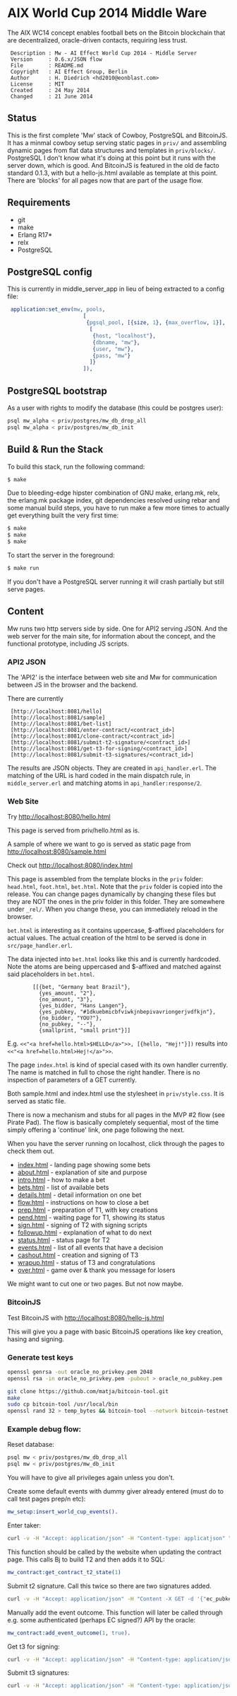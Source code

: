 AIX World Cup 2014 Middle Ware
==============================

The AIX WC14 concept enables football bets on the Bitcoin blockchain that are decentralized, oracle-driven contacts, requiring less trust.

     Description : Mw - AI Effect World Cup 2014 - Middle Server
     Version     : 0.6.x/JSON flow
     File        : README.md
     Copyright   : AI Effect Group, Berlin
     Author      : H. Diedrich <hd2010@eonblast.com>
     License     : MIT
     Created     : 24 May 2014
     Changed     : 21 June 2014

Status
------

This is the first complete 'Mw' stack of Cowboy, PostgreSQL and BitcoinJS. It has a minmal cowboy setup serving static pages in `priv/` and assembling dynamic pages from flat data structures and templates in `priv/blocks/`. PostgreSQL I don't know what it's doing at this point but it runs with the server down, which is good. And BitcoinJS is featured in the old de facto standard 0.1.3, with but a hello-js.html available as template at this point. There are 'blocks' for all
pages now that are part of the usage flow.

Requirements
------------

* git
* make
* Erlang R17*
* relx
* PostgreSQL

PostgreSQL config
-----------------

This is currently in middle_server_app in lieu of being extracted to a config file:

``` erlang
 application:set_env(mw, pools,
                        [
                         {pgsql_pool, [{size, 1}, {max_overflow, 1}],
                          [
                           {host, "localhost"},
                           {dbname, "mw"},
                           {user, "mw"},
                           {pass, "mw"}
                          ]}
                        ]),
```

PostgreSQL bootstrap
--------------------
As a user with rights to modify the database (this could be postgres user):

``` bash
psql mw_alpha < priv/postgres/mw_db_drop_all
psql mw_alpha < priv/postgres/mw_db_init
```

Build & Run the Stack
---------------------

To build this stack, run the following command:

``` bash
$ make
```

Due to bleeding-edge hipster combination of GNU make, erlang.mk, relx, the erlang.mk package index, git dependencies resolved using rebar and some manual build steps, you have to run make a few more times to actually get everything built the very first time:

``` bash
$ make
$ make
$ make
```

To start the server in the foreground:

``` bash
$ make run
```

If you don't have a PostgreSQL server running it will crash partially but still serve pages.

Content
-------

Mw runs two http servers side by side. One for API2 serving JSON. And the web server for the main site, for information about the concept, and the functional prototype, including JS scripts.


### API2 JSON

The 'API2' is the interface between web site and Mw for communication between JS in the browser and the backend.

There are currently

     [http://localhost:8081/hello]
     [http://localhost:8081/sample]
     [http://localhost:8081/bet-list]
     [http://localhost:8081/enter-contract/<contract_id>]
     [http://localhost:8081/clone-contract/<contract_id>]
     [http://localhost:8081/submit-t2-signature/<contract_id>]
     [http://localhost:8081/get-t3-for-signing/<contract_id>]
     [http://localhost:8081/submit-t3-signatures/<contract_id>]

The results are JSON objects. They are created in `api_handler.erl`. The matching of the URL is hard coded in the main dispatch rule, in `middle_server.erl` and matching atoms in `api_handler:response/2`.

### Web Site

Try [http://localhost:8080/hello.html](http://localhost:8080/hello.html)

This page is served from priv/hello.html as is.


A sample of where we want to go is served as static page from
[http://localhost:8080/sample.html](http://localhost:8080/sample.html)


Check out [http://localhost:8080/index.html](http://localhost:8080/index.html)

This page is assembled from the template blocks in the `priv` folder: `head.html`, `foot.html`, `bet.html`. Note that the `priv` folder is copied into the release. You can change pages dynamically by changing these files but they are NOT the ones in the priv folder in this folder. They are somewhere under `_rel/`. When you change these, you can immediately reload in the browser.

`bet.html` is interesting as it contains uppercase, $-affixed placeholders for actual values. The actual creation of the html to be served is done in `src/page_handler.erl`.

The data injected into `bet.html` looks like this and is currently hardcoded. Note the atoms are being uppercased and $-affixed and matched against said placeholders in `bet.html`.

```
        [[{bet, "Germany beat Brazil"},
          {yes_amount, "2"},
          {no_amount, "3"},
          {yes_bidder, "Hans Langen"},
          {yes_pubkey, "#1dkuebmicbfviwkjnbepivavriongerjvdfkjn"},
          {no_bidder, "YOU?"},
          {no_pubkey, "--"},
          {smallprint, "small print"}]]
```

E.g. `<<"<a href=hello.html>$HELLO</a>">>, [{hello, "Hej!"}])` results into `<<"<a href=hello.html>Hej!</a>">>`.

The page `index.html` is kind of special cased with its own handler currently. The name is matched in full to chose the right handler. There is no inspection of parameters of a GET currently.

Both sample.html and index.html use the stylesheet in `priv/style.css`. It is served as static file.

There is now a mechanism and stubs for all pages in the MVP #2 flow (see Pirate Pad). The flow is basically completely sequential, most of the time simply offering a 'continue' link, one page following the next.

When you have the server running on localhost, click through the pages to check them out.

 * [index.html](http://localhost:8080/index.html)       - landing page showing some bets
 * [about.html](http://localhost:8080/about.html)       - explanation of site and purpose
 * [intro.html](http://localhost:8080/intro.html)       - how to make a bet
 * [bets.html](http://localhost:8080/bets.html)         - list of available bets
 * [details.html](http://localhost:8080/details.html)   - detail information on one bet
 * [flow.html](http://localhost:8080/flow.html)         - instructions on how to close a bet
 * [prep.html](http://localhost:8080/prep.html)         - preparation of T1, with key creations
 * [pend.html](http://localhost:8080/pend.html)         - waiting page for T1, showing its status
 * [sign.html](http://localhost:8080/sign.html)         - signing of T2 with signing scripts
 * [followup.html](http://localhost:8080/followup.html) - explanation of what to do next
 * [status.html](http://localhost:8080/status.html)     - status page for T2
 * [events.html](http://localhost:8080/events.html)     - list of all events that have a decision
 * [cashout.html](http://localhost:8080/cashout.html)   - creation and signing of T3
 * [wrapup.html](http://localhost:8080/wrapup.html)     - status of T3 and congratulations
 * [over.html](http://localhost:8080/over.html)         - game over & thank you message for losers

We might want to cut one or two pages. But not now maybe.


### BitcoinJS

Test BitcoinJS with [http://localhost:8080/hello-js.html](http://localhost:8080/hello-js.html)

This will give you a page with basic BitcoinJS operations like key creation,
hasing and signing.

### Generate test keys

``` bash
openssl genrsa -out oracle_no_privkey.pem 2048
openssl rsa -in oracle_no_privkey.pem -pubout > oracle_no_pubkey.pem
```

``` bash
git clone https://github.com/matja/bitcoin-tool.git
make
sudo cp bitcoin-tool /usr/local/bin
openssl rand 32 > temp_bytes && bitcoin-tool --network bitcoin-testnet --input-type private-key --input-format raw --input-file temp_bytes --output-type private-key --output-format base58check --public-key-compression compressed > ec_privkey && bitcoin-tool --network bitcoin-testnet --input-type private-key --input-format raw --input-file temp_bytes --output-type public-key --output-format base58check --public-key-compression compressed > ec_pubkey && rm -f temp_bytes
```

### Example debug flow:

Reset database:

``` bash
psql mw < priv/postgres/mw_db_drop_all
psql mw < priv/postgres/mw_db_init
```

You will have to give all privileges again unless you don't.

Create some default events with dummy giver already entered (must do to call test pages prep/n etc):

``` erlang
mw_setup:insert_world_cup_events().
```

Enter taker:

``` bash
curl -v -H "Accept: application/json" -H "Content-type: applicatjson" "http://127.0.0.1:8081/enter-contract/\{\"contract_id\":\"5\",\"ec_pubkey\":\"6AymbcmHNSVXXcYh2HQDqNZc4HGHL2GwaTTYKDNgZtiDJvZQXN\",\"rsa_pubkey\":\"-----BEGIN%20PUBLIC%20KEY-----%5Cr%5CnMIGeMA0GCSqGSIb3DQEBAQUAA4GMADCBiAKBgHuMkwMNQwToUtGApry8GyuBlOpv%5Cr%5CnJBKtKnKh46VWeLWziIV%2BPve2PdoOBB9%2BHCHYZwAcHDJe5%2FV0bN1RsCZk6WryIFx5%5Cr%5Cn3LfrTR7vp48QZARiPwVAQzkfRwBxw9TqddubngASXMdvVkvZJNNKGKqCipIiETuR%5Cr%5Cn%2BvbexI5HKBLt86fdAgMBAAE%3D%5Cr%5Cn-----END%20PUBLIC%20KEY-----%5Cr%5Cn\"\}" 
```

This function should be called by the website when updating the contract page. This calls Bj to build T2 and then adds it to SQL:
``` erlang
mw_contract:get_contract_t2_state(1)
```

Submit t2 signature. Call this twice so there are two signatures added.

``` bash
curl -v -H "Accept: application/json" -H "Content -X GET -d '{"ec_pubkey":"6Vt5STpVk1MNmgNLUQjTsNrQYfF5viLUJHLGG3NqXvTjLwa3KT", "t2_signature":"FFFFFFFFFFFFFFFFFFFFFFFFFFFFFFFFFFFFFFFFFFFFFFFFFFFFFFFFFFFFFFFFFFFFFFF"}'  http://localhost:8081/submit-t2-signature/1
```

Manually add the event outcome. This function will later be called through e.g. some authenticated (perhaps EC signed?) API by the oracle:

``` erlang
mw_contract:add_event_outcome(1, true).
```

Get t3 for signing:
``` bash
curl -v -H "Accept: application/json" -H "Content-type: application/json" -X GET -d '{"to_address":"mrQ8iqcBfkTz1YVR3b4nhcGgEM6Yt7DwkD"}'  http://localhost:8081/get-t3-for-signing/1

```

Submit t3 signatures:

``` bash
curl -v -H "Accept: application/json" -H "Content-type: application/json" -X GET -d '{"t3_raw":"FFFFFFFFFFFFFFFFFFFFFFFFFFFFFFFFFFFFFFFFFFFFFFFFFFFFFFFFFFFFFFFFFFFFFFF","t3_signature1":"FFFFFFFFFFFFFFFFFFFFFFFFFFFFFFFFFFFFFFFFFFFFFFFFFFFFFFFFFFFFFFFFFFFFFFF", "t3_signature2":"FFFFFFFFFFFFFFFFFFFFFFFFFFFFFFFFFFFFFFFFFFFFFFFFFFFFFFFFFFFFFFFFFFFFFFF"}'  http://localhost:8081/submit-t3-signatures/1
```
